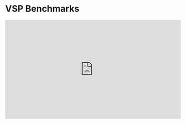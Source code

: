 # VSP Benchmarks

<iframe width="560" height="315" src="https://www.youtube.com/embed/l222fIkesAY?si=R4TCqTs-hAnkZ72G" title="YouTube video player" frameborder="0" allow="accelerometer; autoplay; clipboard-write; encrypted-media; gyroscope; picture-in-picture; web-share" allowfullscreen></iframe>
